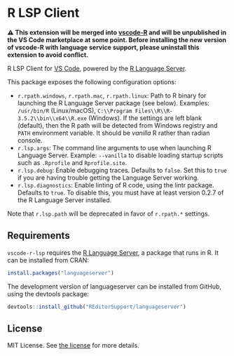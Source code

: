 # R LSP Client

**⚠️ This extension will be merged into [vscode-R](https://github.com/REditorSupport/vscode-R)
and will be unpublished in the VS Code marketplace at some point. Before installing the new version of vscode-R with language service support, please uninstall this extension to avoid conflict.**

R LSP Client for [VS Code](https://code.visualstudio.com/), powered by the [R Language Server](https://github.com/REditorSupport/languageserver).

This package exposes the following configuration options:

- `r.rpath.windows`, `r.rpath.mac`, `r.rpath.linux`: Path to R binary for launching the R Language Server package (see below). Examples: `/usr/bin/R` (Linux/macOS), `C:\\Program Files\\R\\R-3.5.2\\bin\\x64\\R.exe` (Windows). If the settings are left blank (default), then the R path will be detected from Windows registry and `PATH` environment variable. It should be *vanilla* R rather than radian console.
- `r.lsp.args`: The command line arguments to use when launching R Language Server. Example: `--vanilla` to disable loading startup scripts such as `.Rprofile` and `Rprofile.site`.
- `r.lsp.debug`: Enable debugging traces. Defaults to `false`. Set this to `true` if you are having trouble getting the Language Server working.
- `r.lsp.diagnostics`: Enable linting of R code, using the lintr package. Defaults to `true`. To disable this, you must have at least version 0.2.7 of the R Language Server installed.

Note that `r.lsp.path` will be deprecated in favor of `r.rpath.*` settings.

## Requirements

`vscode-r-lsp` requires the [R Language Server](https://github.com/REditorSupport/languageserver), a package that runs in R.
It can be installed from CRAN:

```r
install.packages("languageserver")
```

The development version of languageserver can be installed from GitHub, using the devtools package:

```r
devtools::install_github("REditorSupport/languageserver")
```

## License

MIT License.  See [the license](LICENSE) for more details.
